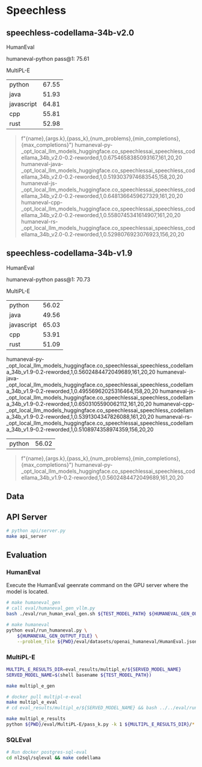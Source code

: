 # Speechless

## speechless-codellama-34b-v2.0

HumanEval

humaneval-python pass@1: 75.61

MultiPL-E

| | |
| ------ | ------ |
| python | 67.55 |
| java | 51.93 |
| javascript | 64.81|
| cpp | 55.81 |
| rust | 52.98 |

> f"{name},{args.k},{pass_k},{num_problems},{min_completions},{max_completions}")
> humaneval-py-_opt_local_llm_models_huggingface.co_speechlessai_speechless_codellama_34b_v2.0-0.2-reworded,1,0.6754658385093167,161,20,20
> humaneval-java-_opt_local_llm_models_huggingface.co_speechlessai_speechless_codellama_34b_v2.0-0.2-reworded,1,0.5193037974683545,158,20,20
> humaneval-js-_opt_local_llm_models_huggingface.co_speechlessai_speechless_codellama_34b_v2.0-0.2-reworded,1,0.6481366459627329,161,20,20
> humaneval-cpp-_opt_local_llm_models_huggingface.co_speechlessai_speechless_codellama_34b_v2.0-0.2-reworded,1,0.5580745341614907,161,20,20
> humaneval-rs-_opt_local_llm_models_huggingface.co_speechlessai_speechless_codellama_34b_v2.0-0.2-reworded,1,0.5298076923076923,156,20,20

## speechless-codellama-34b-v1.9

HumanEval

humaneval-python pass@1: 70.73

MultiPL-E

| | |
| ------ | ------ |
| python | 56.02 |
| java | 49.56 |
| javascript | 65.03|
| cpp | 53.91 |
| rust | 51.09 |

humaneval-py-_opt_local_llm_models_huggingface.co_speechlessai_speechless_codellama_34b_v1.9-0.2-reworded,1,0.5602484472049689,161,20,20
humaneval-java-_opt_local_llm_models_huggingface.co_speechlessai_speechless_codellama_34b_v1.9-0.2-reworded,1,0.49556962025316464,158,20,20
humaneval-js-_opt_local_llm_models_huggingface.co_speechlessai_speechless_codellama_34b_v1.9-0.2-reworded,1,0.6503105590062112,161,20,20
humaneval-cpp-_opt_local_llm_models_huggingface.co_speechlessai_speechless_codellama_34b_v1.9-0.2-reworded,1,0.5391304347826088,161,20,20
humaneval-rs-_opt_local_llm_models_huggingface.co_speechlessai_speechless_codellama_34b_v1.9-0.2-reworded,1,0.5108974358974359,156,20,20

| | |
| ------ | ------ |
|python | 56.02 |

> f"{name},{args.k},{pass_k},{num_problems},{min_completions},{max_completions}")
> humaneval-py-_opt_local_llm_models_huggingface.co_speechlessai_speechless_codellama_34b_v1.9-0.2-reworded,1,0.5602484472049689,161,20,20

## Data

## API Server

```bash
# python api/server.py
make api_server
```

## Evaluation

### HumanEval

Execute the HumanEval geenrate command on the GPU server where the model is located.

```bash
# make humaneval_gen
# call eval/humaneval_gen_vllm.py
bash ./eval/run_human_eval_gen.sh ${TEST_MODEL_PATH} ${HUMANEVAL_GEN_OUTPUT_FILE}

# make humaneval
python eval/run_humaneval.py \
    ${HUMANEVAL_GEN_OUTPUT_FILE} \
    --problem_file ${PWD}/eval/datasets/openai_humaneval/HumanEval.jsonl.gz
```

### MultiPL-E

```bash
MULTIPL_E_RESULTS_DIR=eval_results/multipl_e/${SERVED_MODEL_NAME}
SERVED_MODEL_NAME=$(shell basename ${TEST_MODEL_PATH})

make multipl_e_gen

# docker pull multipl-e-eval
make multipl_e_eval
# cd eval_results/multipl_e/${SERVED_MODEL_NAME} && bash ../../eval/run_multipl_e_eval.sh

make multipl_e_results
python ${PWD}/eval/MultiPL-E/pass_k.py -k 1 ${MULTIPL_E_RESULTS_DIR}/*
```

### SQLEval

```bash
# Run docker postgres-sql-eval
cd nl2sql/sqleval && make codellama
```
